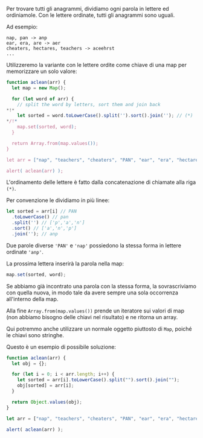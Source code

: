 Per trovare tutti gli anagrammi, dividiamo ogni parola in lettere ed ordiniamole. Con le lettere ordinate, tutti gli anagrammi sono uguali.

Ad esempio:

```
nap, pan -> anp
ear, era, are -> aer
cheaters, hectares, teachers -> aceehrst
...
```

Utilizzeremo la variante con le lettere ordite come chiave di una map per memorizzare un solo valore:

```js run
function aclean(arr) {
  let map = new Map();

  for (let word of arr) {
    // split the word by letters, sort them and join back
*!*
    let sorted = word.toLowerCase().split('').sort().join(''); // (*)
*/!*
    map.set(sorted, word);
  }

  return Array.from(map.values());
}

let arr = ["nap", "teachers", "cheaters", "PAN", "ear", "era", "hectares"];

alert( aclean(arr) );
```

L'ordinamento delle lettere è fatto dalla concatenazione di chiamate alla riga `(*)`.

Per convenzione le dividiamo in più linee:

```js
let sorted = arr[i] // PAN
  .toLowerCase() // pan
  .split('') // ['p','a','n']
  .sort() // ['a','n','p']
  .join(''); // anp
```

Due parole diverse `'PAN'` e `'nap'` possiedono la stessa forma in lettere ordinate `'anp'`.

La prossima lettera inserirà la parola nella map:

```js
map.set(sorted, word);
```

Se abbiamo già incontrato una parola con la stessa forma, la sovrascriviamo con quella nuova, in modo tale da avere sempre una sola occorrenza all'interno della map. 

Alla fine `Array.from(map.values())` prende un iteratore sui valori di map (non abbiamo bisogno delle chiavi nel risultato) e ne ritorna un array.

Qui potremmo anche utilizzare un normale oggetto piuttosto di `Map`, poiché le chiavi sono stringhe.

Questo è un esempio di possibile soluzione:

```js run demo
function aclean(arr) {
  let obj = {};

  for (let i = 0; i < arr.length; i++) {
    let sorted = arr[i].toLowerCase().split("").sort().join("");
    obj[sorted] = arr[i];
  }

  return Object.values(obj);
}

let arr = ["nap", "teachers", "cheaters", "PAN", "ear", "era", "hectares"];

alert( aclean(arr) );
```
